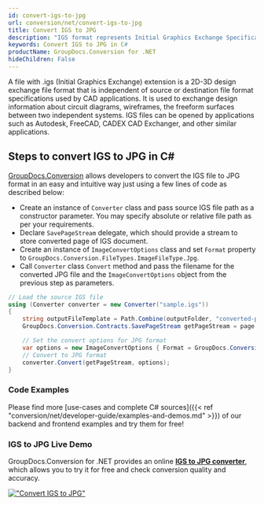 ```yaml
---
id: convert-igs-to-jpg
url: conversion/net/convert-igs-to-jpg
title: Convert IGS to JPG
description: "IGS format represents Initial Graphics Exchange Specification (IGES) with .igs extension. Learn how to convert IGS to JPG file programmatically in C# language using GroupDocs.Conversion for .NET library."
keywords: Convert IGS to JPG in C#
productName: GroupDocs.Conversion for .NET
hideChildren: False
---
```


A file with .igs (Initial Graphics Exchange) extension is a 2D-3D design exchange file format that is independent of source or destination file format specifications used by CAD applications. It is used to exchange design information about circuit diagrams, wireframes, the freeform surfaces between two independent systems. IGS files can be opened by applications such as Autodesk, FreeCAD, CADEX CAD Exchanger, and other similar applications.

## Steps to convert IGS to JPG in C#

[GroupDocs.Conversion](https://products.groupdocs.com/conversion/net) allows developers to convert the IGS file to JPG format in an easy and intuitive way just using a few lines of code as described below:

* Create an instance of `Converter` class and pass source IGS file path as a constructor parameter. You may specify absolute or relative file path as per your requirements. 
* Declare `SavePageStream` delegate, which should provide a stream to store converted page of IGS document.
* Create an instance of `ImageConvertOptions` class and set `Format` property to `GroupDocs.Conversion.FileTypes.ImageFileType.Jpg`.
* Call `Converter` class `Convert` method and pass the filename for the converted JPG file and the `ImageConvertOptions` object from the previous step as parameters.

```csharp
// Load the source IGS file
using (Converter converter = new Converter("sample.igs"))
{
    string outputFileTemplate = Path.Combine(outputFolder, "converted-page-{0}.jpg");
    GroupDocs.Conversion.Contracts.SavePageStream getPageStream = page => new FileStream(string.Format(outputFileTemplate, page), FileMode.Create);

    // Set the convert options for JPG format
    var options = new ImageConvertOptions { Format = GroupDocs.Conversion.FileTypes.ImageFileType.Jpg };   
    // Convert to JPG format
    converter.Convert(getPageStream, options);
}
```

### Code Examples

Please find more [use-cases and complete C# sources]({{< ref "conversion/net/developer-guide/examples-and-demos.md" >}}) of our backend and frontend examples and try them for free!

### IGS to JPG Live Demo

GroupDocs.Conversion for .NET provides an online [**IGS to JPG converter**](https://products.groupdocs.app/conversion/igs-to-jpg), which allows you to try it for free and check conversion quality and accuracy.

[!["Convert IGS to JPG"](conversion/net/images/convert-to-jpg/convert-igs-to-jpg.png)](https://products.groupdocs.app/conversion/igs-to-jpg)